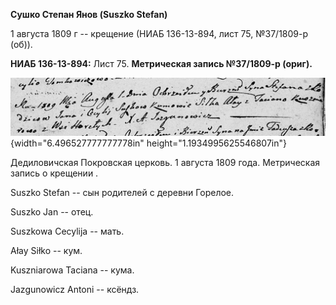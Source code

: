 **Сушко Степан Янов (Suszko Stefan)**

1 августа 1809 г -- крещение (НИАБ 136-13-894, лист 75, №37/1809-р
(об)).

**НИАБ 136-13-894:** Лист 75. **Метрическая запись №37/1809-р (ориг).**

![](./media/5bf522b13c28c81f9da40889d9fa77b9aee6c3c7.png){width="6.496527777777778in"
height="1.1934995625546807in"}

Дедиловичская Покровская церковь. 1 августа 1809 года. Метрическая
запись о крещении .

Suszko Stefan -- сын родителей с деревни Горелое.

Suszko Jan -- отец.

Suszkowa Cecylija -- мать.

Ałay Siłko -- кум.

Kuszniarowa Taciana -- кума.

Jazgunowicz Antoni -- ксёндз.
